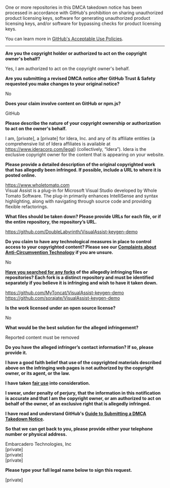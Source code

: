 One or more repositories in this DMCA takedown notice has been processed in accordance with GitHub's prohibition on sharing unauthorized product licensing keys, software for generating unauthorized product licensing keys, and/or software for bypassing checks for product licensing keys.

You can learn more in [GitHub's Acceptable Use Policies](https://docs.github.com/en/github/site-policy/github-acceptable-use-policies).

---

**Are you the copyright holder or authorized to act on the copyright owner's behalf?**

Yes, I am authorized to act on the copyright owner's behalf.

**Are you submitting a revised DMCA notice after GitHub Trust & Safety requested you make changes to your original notice?**

No

**Does your claim involve content on GitHub or npm.js?**

GitHub

**Please describe the nature of your copyright ownership or authorization to act on the owner's behalf.**

I am, [private], a [private] for Idera, Inc. and any of its affiliate entities (a comprehensive list of Idera affiliates is available at https://www.ideracorp.com/legal) (collectively, “Idera”). Idera is the exclusive copyright owner for the content that is appearing on your website.

**Please provide a detailed description of the original copyrighted work that has allegedly been infringed. If possible, include a URL to where it is posted online.**

https://www.wholetomato.com  
Visual Assist is a plug-in for Microsoft Visual Studio developed by Whole Tomato Software. The plug-in primarily enhances IntelliSense and syntax highlighting, along with navigating through source code and providing flexible refactorings.

**What files should be taken down? Please provide URLs for each file, or if the entire repository, the repository’s URL.**

https://github.com/DoubleLabyrinth/VisualAssist-keygen-demo

**Do you claim to have any technological measures in place to control access to your copyrighted content? Please see our <a href="https://docs.github.com/articles/guide-to-submitting-a-dmca-takedown-notice#complaints-about-anti-circumvention-technology">Complaints about Anti-Circumvention Technology</a> if you are unsure.**

No

**<a href="https://docs.github.com/articles/dmca-takedown-policy#b-what-about-forks-or-whats-a-fork">Have you searched for any forks</a> of the allegedly infringing files or repositories? Each fork is a distinct repository and must be identified separately if you believe it is infringing and wish to have it taken down.**

https://github.com/MyToncat/VisualAssist-keygen-demo  
https://github.com/sorajate/VisualAssist-keygen-demo

**Is the work licensed under an open source license?**

No

**What would be the best solution for the alleged infringement?**

Reported content must be removed

**Do you have the alleged infringer’s contact information? If so, please provide it.**

**I have a good faith belief that use of the copyrighted materials described above on the infringing web pages is not authorized by the copyright owner, or its agent, or the law.**

**I have taken <a href="https://www.lumendatabase.org/topics/22">fair use</a> into consideration.**

**I swear, under penalty of perjury, that the information in this notification is accurate and that I am the copyright owner, or am authorized to act on behalf of the owner, of an exclusive right that is allegedly infringed.**

**I have read and understand GitHub's <a href="https://docs.github.com/articles/guide-to-submitting-a-dmca-takedown-notice/">Guide to Submitting a DMCA Takedown Notice</a>.**

**So that we can get back to you, please provide either your telephone number or physical address.**

Embarcadero Technologies, Inc  
[private]  
[private]  
[private]  

**Please type your full legal name below to sign this request.**

[private]  
